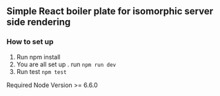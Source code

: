 ## Simple React boiler plate for isomorphic server side rendering
### How to set up
1. Run npm install
2. You are all set up . run `npm run dev`
3. Run test `npm test`

Required Node Version >= 6.6.0
